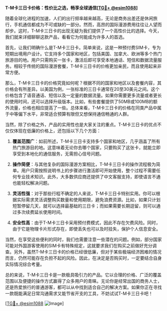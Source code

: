 **T-M卡三日卡价格：性价比之选，畅享全球通信[[TG💪+ @esim1088](https://t.me/s/esim1088)]**

随着全球化进程的加速，人们的出行频率越来越高，无论是商务出差还是休闲旅行，手机通信都成为不可或缺的一部分。然而，高昂的国际漫游费用往往让人望而却步。这时，T-M卡三日卡的出现无疑为我们提供了一个高性价比的选择。今天，我们就来详细聊聊这款产品，看看它为何能成为许多人的首选。

首先，让我们明确什么是T-M卡三日卡。简单来说，这是一种预付费SIM卡，专为短期出境用户设计。它支持多个国家和地区，包括美国、加拿大、欧洲等多个热门旅游目的地。用户只需购买一张卡，激活后即可享受本地通话、短信和数据流量服务。相较于传统的国际漫游套餐，T-M卡三日卡的价格更加亲民，而且使用起来非常方便。

那么，T-M卡三日卡的价格究竟如何呢？根据不同的国家和地区以及套餐内容，其价格会有所差异。以美国为例，一张标准的三日卡通常在20至30美元之间。这个价格包含了语音通话、短信以及一定量的数据流量。如果你需要更多流量或者更长的使用时间，还可以选择升级版本。比如，有些套餐提供了50MB或100MB的额外流量，价格也相应提高了一些。总体来看，T-M卡三日卡的价格在同类产品中属于中等偏下水平，非常适合预算有限但又想保持通信畅通的人群。

当然，除了价格之外，产品的实用性也是大家关注的重点。T-M卡三日卡的优点不仅仅体现在低廉的价格上，还包括以下几个方面：

1. **覆盖范围广**：如前所述，T-M卡三日卡支持多个国家和地区，几乎涵盖了所有热门旅游目的地。这意味着无论你去哪个国家，只要购买了这张卡，就能立即享受到本地化的通信服务，无需担心信号问题。

2. **操作简便**：与其他复杂的国际漫游方案相比，T-M卡三日卡的操作流程极为简单。用户只需按照说明书上的步骤进行激活即可开始使用，整个过程不需要任何专业技术知识。此外，大多数供应商还提供了中文客服支持，即使语言不通也能轻松解决问题。

3. **灵活性强**：对于那些行程不确定的人来说，T-M卡三日卡特别实用。你可以根据实际需求灵活调整购买数量和使用期限，避免浪费资源。比如，如果只计划短暂停留几天，就可以选择最基础的三日卡；而如果需要长期逗留，则可以通过多次续费延长使用时间。

4. **安全性高**：由于T-M卡三日卡采用预付费模式，因此不存在欠费风险。同时，由于它是物理卡片形式存在，即使丢失也可以及时挂失，保护个人信息安全。

当然，在享受这些便利的同时，我们也需要注意一些潜在的问题。例如，部分国家可能对外国游客使用的SIM卡有特殊规定，这就要求我们在购买之前做好充分调查。另外，虽然T-M卡三日卡的价格已经很低廉，但对于某些极端经济困难的情况而言，仍然可能存在负担不起的风险。因此，在决定是否购买时，一定要结合自身实际情况综合考量。

总的来说，T-M卡三日卡是一款极具吸引力的产品。它以合理的价格、广泛的覆盖范围以及便捷的操作方式赢得了众多用户的青睐。无论你是经常出国的商务人士，还是热爱旅行的普通游客，都可以从中找到适合自己的解决方案。如果你正在寻找一款既能满足日常沟通需求又能节省开支的工具，不妨试试T-M卡三日卡吧！

[[TG💪+ @esim1088](https://t.me/s/esim1088) ![Image](https://i.postimg.cc/4NQfJmqS/Snipaste-2025-05-13-00-14-12.png)]